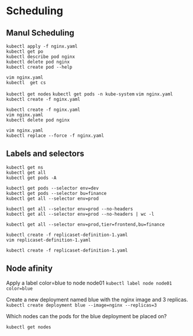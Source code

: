 # Scheduling
## Manul Scheduling
`kubectl apply -f nginx.yaml `  
`kubectl get po`  
`kubectl describe pod nginx`  
`kubectl delete pod nginx`  
`kubectl create pod --help`

`vim nginx.yaml`   
`kubectl  get cs`

`kubectl get nodes`
`kubectl get pods -n kube-system`
`vim nginx.yaml `
`kubectl create -f nginx.yaml `

`kubectl create -f nginx.yaml`   
`vim nginx.yaml `  
`kubectl delete pod nginx`

`vim nginx.yaml`   
`kubectl replace --force -f nginx.yaml`  

## Labels and selectors
`kubectl get ns`  
`kubectl get all`  
`kubectl get pods -A`  

`kubectl get pods --selector env=dev`  
`kubectl get pods --selector bu=finance`  
`kubectl get all --selector env=prod`  

`kubectl get all --selector env=prod --no-headers`  
`kubectl get all --selector env=prod --no-headers | wc -l`  

`kubectl get all --selector env=prod,tier=frontend,bu=finance`  


`kubectl create -f replicaset-definition-1.yaml `  
`vim replicaset-definition-1.yaml `

`kubectl create -f replicaset-definition-1.yaml `  

## Node afinity

Apply a label color=blue to node node01
`kubectl label node node01 color=blue`  

Create a new deployment named blue with the nginx image and 3 replicas.
 `kubectl create deployment blue --image=nginx --replicas=3`  

Which nodes can the pods for the blue deployment be placed on?

`kubectl get nodes`